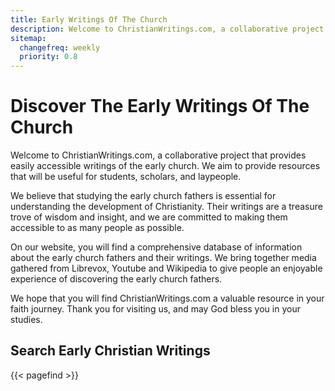 ```yaml
---
title: Early Writings Of The Church
description: Welcome to ChristianWritings.com, a collaborative project that provides easily accessible writings of the early church.
sitemap:
  changefreq: weekly
  priority: 0.8
---
```

# Discover The Early Writings Of The Church
Welcome to ChristianWritings.com, a collaborative project that provides easily accessible writings of the early church. We aim to provide resources that will be useful for students, scholars, and laypeople.

We believe that studying the early church fathers is essential for understanding the development of Christianity. Their writings are a treasure trove of wisdom and insight, and we are committed to making them accessible to as many people as possible.


On our website, you will find a comprehensive database of information about the early church fathers and their writings. We bring together media gathered from Librevox, Youtube and Wikipedia to give people an enjoyable experience of discovering the early church fathers.

We hope that you will find ChristianWritings.com a valuable resource in your faith journey. Thank you for visiting us, and may God bless you in your studies.

## Search Early Christian Writings
{{< pagefind >}}